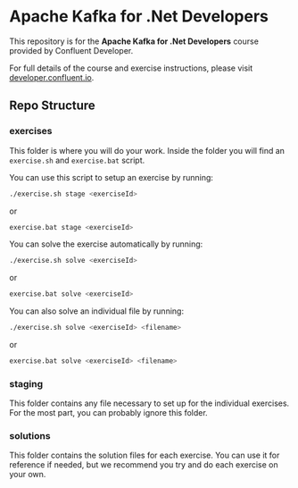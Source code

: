 # Apache Kafka for .Net Developers

This repository is for the **Apache Kafka for .Net Developers** course provided by Confluent Developer.

For full details of the course and exercise instructions, please visit [developer.confluent.io](https://developer.confluent.io/learn-kafka/apache-kafka-for-dotnet-developers/).

## Repo Structure

### exercises

This folder is where you will do your work. Inside the folder you will find an `exercise.sh` and `exercise.bat` script.

You can use this script to setup an exercise by running:

```bash
./exercise.sh stage <exerciseId>
```

or

```bash
exercise.bat stage <exerciseId>
```

You can solve the exercise automatically by running:

```bash
./exercise.sh solve <exerciseId>
```

or

```bash
exercise.bat solve <exerciseId>
```

You can also solve an individual file by running:

```bash
./exercise.sh solve <exerciseId> <filename>
```

or

```bash
exercise.bat solve <exerciseId> <filename>
```

### staging

This folder contains any file necessary to set up for the individual exercises. For the most part, you can probably ignore this folder.

### solutions

This folder contains the solution files for each exercise. You can use it for reference if needed, but we recommend you try and do each exercise on your own.